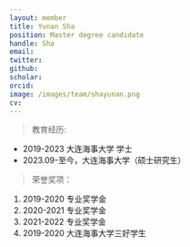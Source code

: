 ```yaml
---
layout: member
title: Yunan Sha
position: Master degree candidate
handle: Sha
email: 
twitter: 
github: 
scholar:
orcid: 
image: /images/team/shayunan.png
cv: 
---
```


> 教育经历:

- 2019-2023 大连海事大学 学士
- 2023.09-至今，大连海事大学（硕士研究生）

> 荣誉奖项：

1. 2019-2020 专业奖学金
2. 2020-2021 专业奖学金
3. 2021-2022 专业奖学金
4. 2019-2020 大连海事大学三好学生
